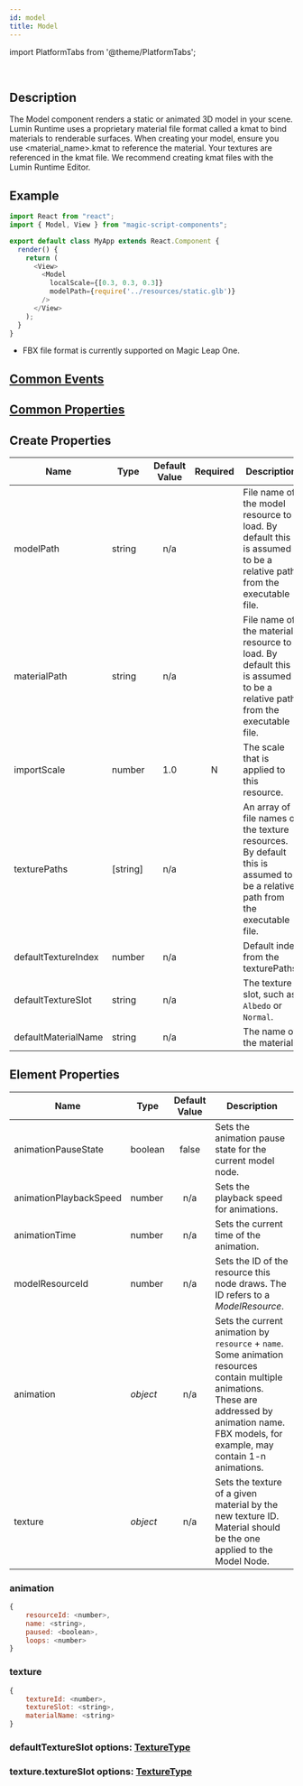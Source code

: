 ```yaml
---
id: model
title: Model
---
```


import PlatformTabs from '@theme/PlatformTabs';

<PlatformTabs component='model' />​

## Description

The Model component renders a static or animated 3D model in your scene. Lumin Runtime uses a proprietary material file format called a kmat to bind materials to renderable surfaces. When creating your model, ensure you use <material_name>.kmat to reference the material. Your textures are referenced in the kmat file. We recommend creating kmat files with the Lumin Runtime Editor.

## Example

```javascript
import React from "react";
import { Model, View } from "magic-script-components";

export default class MyApp extends React.Component {
  render() {
    return (
      <View>
        <Model
          localScale={[0.3, 0.3, 0.3]}
          modelPath={require('../resources/static.glb')}
        />
      </View>
    );
  }
}
```

- FBX file format is currently supported on Magic Leap One.

## [Common Events](../events/CommonEvents.md)

## [Common Properties](../types/Properties.md)

## Create Properties

| Name                | Type     | Default Value | Required | Description                                                                                                                 |
| ------------------- | -------- | :-----------: | :------: | --------------------------------------------------------------------------------------------------------------------------- |
| modelPath           | string   |      n/a      |          | File name of the model resource to load. By default this is assumed to be a relative path from the executable file.         |
| materialPath        | string   |      n/a      |          | File name of the material resource to load. By default this is assumed to be a relative path from the executable file.      |
| importScale         | number   |      1.0      |    N     | The scale that is applied to this resource.                                                                                 |
| texturePaths        | [string] |      n/a      |          | An array of file names of the texture resources. By default this is assumed to be a relative path from the executable file. |
| defaultTextureIndex | number   |      n/a      |          | Default index from the texturePaths.                                                                                        |
| defaultTextureSlot  | string   |      n/a      |          | The texture slot, such as `Albedo` or `Normal`.                                                                             |
| defaultMaterialName | string   |      n/a      |          | The name of the material.                                                                                                   |

## Element Properties

| Name                   | Type     | Default Value | Description |
| ---------------------- | -------- | :-----------: | ----------------------------------------------------------------------------------------------------------------------------------- |
| animationPauseState    | boolean  |     false     | Sets the animation pause state for the current model node. |
| animationPlaybackSpeed | number   |      n/a      | Sets the playback speed for animations. |
| animationTime          | number   |      n/a      | Sets the current time of the animation. |
| modelResourceId        | number   |      n/a      | Sets the ID of the resource this node draws. The ID refers to a _ModelResource_. |
| animation              | _object_ |      n/a      | Sets the current animation by `resource` + `name`. Some animation resources contain multiple animations. These are addressed by animation name. FBX models, for example, may contain 1-n animations. |
| texture                | _object_ |      n/a      | Sets the texture of a given material by the new texture ID. Material should be the one applied to the Model Node. |

### animation

```javascript
{
    resourceId: <number>,
    name: <string>,
    paused: <boolean>,
    loops: <number>
}
```

### texture

```javascript
{
    textureId: <number>,
    textureSlot: <string>,
    materialName: <string>
}
```

### defaultTextureSlot options: [TextureType](../types/TextureType.md)

### texture.textureSlot options: [TextureType](../types/TextureType.md)
